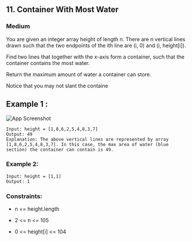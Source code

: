 
## 11. Container With Most Water






### Medium

You are given an integer array height of length n. There are n vertical lines drawn such that the two endpoints of the ith line are (i, 0) and (i, height[i]).

Find two lines that together with the x-axis form a container, such that the container contains the most water.

Return the maximum amount of water a container can store.

Notice that you may not slant the containe


## Example 1 :

![App Screenshot](https://camo.githubusercontent.com/801d4b8f840ce2e3bfa1e2ca19d7ffc7ac8fe78c8a115dab8c7301311332e180/68747470733a2f2f73332d6c632d75706c6f61642e73332e616d617a6f6e6177732e636f6d2f75706c6f6164732f323031382f30372f31372f7175657374696f6e5f31312e6a7067)





```
Input: height = [1,8,6,2,5,4,8,3,7]
Output: 49
Explanation: The above vertical lines are represented by array [1,8,6,2,5,4,8,3,7]. In this case, the max area of water (blue section) the container can contain is 49.
```

### Example 2:

```
Input: height = [1,1]
Output: 1
```

### Constraints:




- n == height.length

- 2 <= n <= 105

- 0 <= height[i] <= 104

